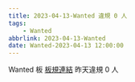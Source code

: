 ```yaml
---
title: 2023-04-13-Wanted 違規 0 人
tags:
    - Wanted
abbrlink: 2023-04-13-Wanted
date: Wanted-2023-04-13 12:00:00
---
```

Wanted 板 [板規連結](https://www.ptt.cc/bbs/Wanted/M.1608829773.A.D3B.html)
昨天違規 0 人
